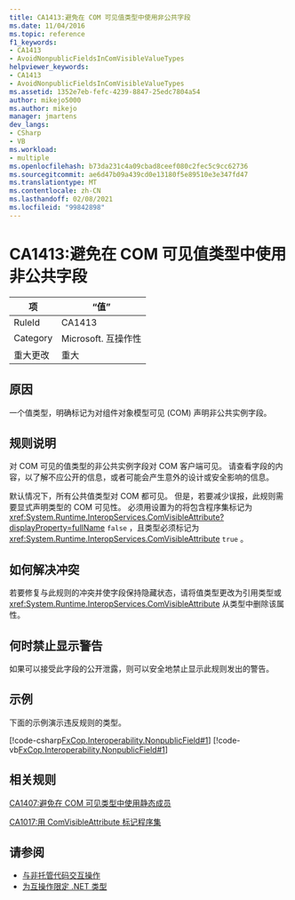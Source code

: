 ```yaml
---
title: CA1413:避免在 COM 可见值类型中使用非公共字段
ms.date: 11/04/2016
ms.topic: reference
f1_keywords:
- CA1413
- AvoidNonpublicFieldsInComVisibleValueTypes
helpviewer_keywords:
- CA1413
- AvoidNonpublicFieldsInComVisibleValueTypes
ms.assetid: 1352e7eb-fefc-4239-8847-25edc7804a54
author: mikejo5000
ms.author: mikejo
manager: jmartens
dev_langs:
- CSharp
- VB
ms.workload:
- multiple
ms.openlocfilehash: b73da231c4a09cbad8ceef080c2fec5c9cc62736
ms.sourcegitcommit: ae6d47b09a439cd0e13180f5e89510e3e347fd47
ms.translationtype: MT
ms.contentlocale: zh-CN
ms.lasthandoff: 02/08/2021
ms.locfileid: "99842898"
---
```

# <a name="ca1413-avoid-non-public-fields-in-com-visible-value-types"></a>CA1413:避免在 COM 可见值类型中使用非公共字段

|项|“值”|
|-|-|
|RuleId|CA1413|
|Category|Microsoft. 互操作性|
|重大更改|重大|

## <a name="cause"></a>原因
一个值类型，明确标记为对组件对象模型可见 (COM) 声明非公共实例字段。

## <a name="rule-description"></a>规则说明
对 COM 可见的值类型的非公共实例字段对 COM 客户端可见。 请查看字段的内容，以了解不应公开的信息，或者可能会产生意外的设计或安全影响的信息。

默认情况下，所有公共值类型对 COM 都可见。 但是，若要减少误报，此规则需要显式声明类型的 COM 可见性。 必须用设置为的将包含程序集标记为 <xref:System.Runtime.InteropServices.ComVisibleAttribute?displayProperty=fullName> `false` ，且类型必须标记为 <xref:System.Runtime.InteropServices.ComVisibleAttribute> `true` 。

## <a name="how-to-fix-violations"></a>如何解决冲突
若要修复与此规则的冲突并使字段保持隐藏状态，请将值类型更改为引用类型或 <xref:System.Runtime.InteropServices.ComVisibleAttribute> 从类型中删除该属性。

## <a name="when-to-suppress-warnings"></a>何时禁止显示警告
如果可以接受此字段的公开泄露，则可以安全地禁止显示此规则发出的警告。

## <a name="example"></a>示例
下面的示例演示违反规则的类型。

[!code-csharp[FxCop.Interoperability.NonpublicField#1](../code-quality/codesnippet/CSharp/ca1413-avoid-non-public-fields-in-com-visible-value-types_1.cs)]
[!code-vb[FxCop.Interoperability.NonpublicField#1](../code-quality/codesnippet/VisualBasic/ca1413-avoid-non-public-fields-in-com-visible-value-types_1.vb)]

## <a name="related-rules"></a>相关规则
[CA1407:避免在 COM 可见类型中使用静态成员](../code-quality/ca1407.md)

[CA1017:用 ComVisibleAttribute 标记程序集](/dotnet/fundamentals/code-analysis/quality-rules/ca1017)

## <a name="see-also"></a>请参阅

- [与非托管代码交互操作](/dotnet/framework/interop/index)
- [为互操作限定 .NET 类型](/dotnet/framework/interop/qualifying-net-types-for-interoperation)
